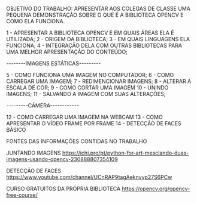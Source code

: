 OBJETIVO DO TRABALHO: APRESENTAR AOS COLEGAS DE CLASSE UMA PEQUENA DEMONSTRAÇÃO SOBRE O QUE É A BIBLIOTECA OPENCV E COMO ELA FUNCIONA.

1 - APRESENTAR A BIBLIOTECA OPENCV E EM QUAIS ÁREAS ELA É UTILIZADA;
2 - ORIGEM DA BIBLIOTECA;
3 - EM QUAIS LINGUAGENS ELA FUNCIONA;
4 - INTEGRAÇÃO DELA COM OUTRAS BIBLIOTECAS PARA UMA MELHOR APRESENTAÇÃO DO CONTEÚDO;

--------IMAGENS ESTÁTICAS---------

5 - COMO FUNCIONA UMA IMAGEM NO COMPUTADOR;
6 - COMO CARREGAR UMA IMAGEM;
7 - REDIMENCIONAR IMAGENS;
8 - ALTERAR A ESCALA DE COR;
9 - COMO CORTAR UMA IMAGEM
10 - UNINDO IMAGENS;
11 - SALVANDO A IMAGEM COM SUAS ALTERAÇÕES;

---------CÂMERA------------

12 - COMO CARREGAR UMA IMAGEM NA WEBCAM
13 - COMO APRESENTAR O VÍDEO FRAME POR FRAME
14 - DETECÇÃO DE FACES BÁSICO


FONTES DAS INFORMAÇÕES CONTIDAS NO TRABALHO

JUNTANDO IMAGENS
https://ichi.pro/pt/python-for-art-mesclando-duas-imagens-usando-opencv-230888807354109

DETECÇÃO DE FACES
https://www.youtube.com/channel/UCnRAP9tagAeknvyp27S6PCw

CURSO GRATUITOS DA PRÓPRIA BIBLIOTECA
https://opencv.org/opencv-free-course/


